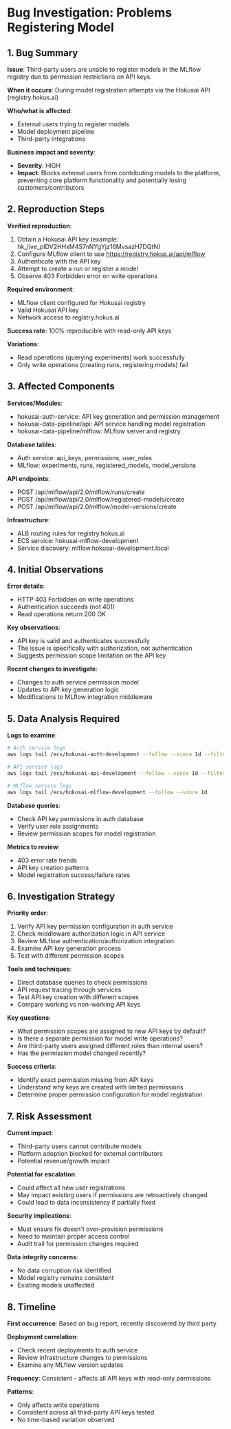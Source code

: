 # Bug Investigation: Problems Registering Model

## 1. Bug Summary

**Issue**: Third-party users are unable to register models in the MLflow registry due to permission restrictions on API keys.

**When it occurs**: During model registration attempts via the Hokusai API (registry.hokus.ai)

**Who/what is affected**:
- External users trying to register models
- Model deployment pipeline
- Third-party integrations

**Business impact and severity**:
- **Severity**: HIGH
- **Impact**: Blocks external users from contributing models to the platform, preventing core platform functionality and potentially losing customers/contributors

## 2. Reproduction Steps

**Verified reproduction**:
1. Obtain a Hokusai API key (example: hk_live_pIDV2HHxM4S7nNYgYjz16MvsazH7DQtN)
2. Configure MLflow client to use https://registry.hokus.ai/api/mlflow
3. Authenticate with the API key
4. Attempt to create a run or register a model
5. Observe 403 Forbidden error on write operations

**Required environment**:
- MLflow client configured for Hokusai registry
- Valid Hokusai API key
- Network access to registry.hokus.ai

**Success rate**: 100% reproducible with read-only API keys

**Variations**:
- Read operations (querying experiments) work successfully
- Only write operations (creating runs, registering models) fail

## 3. Affected Components

**Services/Modules**:
- hokusai-auth-service: API key generation and permission management
- hokusai-data-pipeline/api: API service handling model registration
- hokusai-data-pipeline/mlflow: MLflow server and registry

**Database tables**:
- Auth service: api_keys, permissions, user_roles
- MLflow: experiments, runs, registered_models, model_versions

**API endpoints**:
- POST /api/mlflow/api/2.0/mlflow/runs/create
- POST /api/mlflow/api/2.0/mlflow/registered-models/create
- POST /api/mlflow/api/2.0/mlflow/model-versions/create

**Infrastructure**:
- ALB routing rules for registry.hokus.ai
- ECS service: hokusai-mlflow-development
- Service discovery: mlflow.hokusai-development.local

## 4. Initial Observations

**Error details**:
- HTTP 403 Forbidden on write operations
- Authentication succeeds (not 401)
- Read operations return 200 OK

**Key observations**:
- API key is valid and authenticates successfully
- The issue is specifically with authorization, not authentication
- Suggests permission scope limitation on the API key

**Recent changes to investigate**:
- Changes to auth service permission model
- Updates to API key generation logic
- Modifications to MLflow integration middleware

## 5. Data Analysis Required

**Logs to examine**:
```bash
# Auth service logs
aws logs tail /ecs/hokusai-auth-development --follow --since 1d --filter-pattern "hk_live_pIDV2HHxM4S7nNYgYjz16MvsazH7DQtN"

# API service logs
aws logs tail /ecs/hokusai-api-development --follow --since 1d --filter-pattern "403"

# MLflow service logs
aws logs tail /ecs/hokusai-mlflow-development --follow --since 1d
```

**Database queries**:
- Check API key permissions in auth database
- Verify user role assignments
- Review permission scopes for model registration

**Metrics to review**:
- 403 error rate trends
- API key creation patterns
- Model registration success/failure rates

## 6. Investigation Strategy

**Priority order**:
1. Verify API key permission configuration in auth service
2. Check middleware authorization logic in API service
3. Review MLflow authentication/authorization integration
4. Examine API key generation process
5. Test with different permission scopes

**Tools and techniques**:
- Direct database queries to check permissions
- API request tracing through services
- Test API key creation with different scopes
- Compare working vs non-working API keys

**Key questions**:
- What permission scopes are assigned to new API keys by default?
- Is there a separate permission for model write operations?
- Are third-party users assigned different roles than internal users?
- Has the permission model changed recently?

**Success criteria**:
- Identify exact permission missing from API keys
- Understand why keys are created with limited permissions
- Determine proper permission configuration for model registration

## 7. Risk Assessment

**Current impact**:
- Third-party users cannot contribute models
- Platform adoption blocked for external contributors
- Potential revenue/growth impact

**Potential for escalation**:
- Could affect all new user registrations
- May impact existing users if permissions are retroactively changed
- Could lead to data inconsistency if partially fixed

**Security implications**:
- Must ensure fix doesn't over-provision permissions
- Need to maintain proper access control
- Audit trail for permission changes required

**Data integrity concerns**:
- No data corruption risk identified
- Model registry remains consistent
- Existing models unaffected

## 8. Timeline

**First occurrence**: Based on bug report, recently discovered by third party

**Deployment correlation**:
- Check recent deployments to auth service
- Review infrastructure changes to permissions
- Examine any MLflow version updates

**Frequency**: Consistent - affects all API keys with read-only permissions

**Patterns**:
- Only affects write operations
- Consistent across all third-party API keys tested
- No time-based variation observed